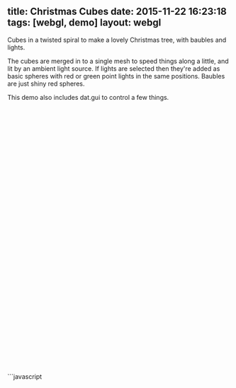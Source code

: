 title: Christmas Cubes
date: 2015-11-22 16:23:18
tags: [webgl, demo]
layout: webgl
---
Cubes in a twisted spiral to make a lovely Christmas tree, with baubles and lights.

The cubes are merged in to a single mesh to speed things along a little, and lit by an ambient light source. If lights are selected then they're added as basic spheres with red or green point lights in the same positions. Baubles are just shiny red spheres.

This demo also includes dat.gui to control a few things.
<!-- more -->
<div id="webglCanvas" style="width: 100%; height: 600px;"></div>
<script src="/js/dat.gui.min.js"></script>
<script src="/code/christmas-cubes/christmas-cubes.js"></script>
```javascript

```